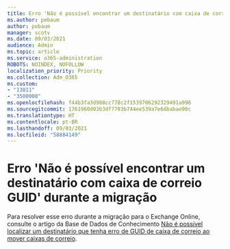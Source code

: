 ```yaml
---
title: Erro 'Não é possível encontrar um destinatário com caixa de correio GUID' durante a migração
ms.author: pebaum
author: pebaum
manager: scotv
ms.date: 09/03/2021
audience: Admin
ms.topic: article
ms.service: o365-administration
ROBOTS: NOINDEX, NOFOLLOW
localization_priority: Priority
ms.collection: Adm_O365
ms.custom:
- "13811"
- "3500008"
ms.openlocfilehash: f44b3fa3d988cc778c2f1539706292329491a996
ms.sourcegitcommit: 1761960d03b3df7783b744ee539a7e6dbabae90c
ms.translationtype: HT
ms.contentlocale: pt-BR
ms.lasthandoff: 09/03/2021
ms.locfileid: "58884149"
---
```

# <a name="cannot-find-a-recipient-that-has-mailbox-guid-error-during-migration"></a>Erro 'Não é possível encontrar um destinatário com caixa de correio GUID' durante a migração

Para resolver esse erro durante a migração para o Exchange Online, consulte o artigo da Base de Dados de Conhecimento [Não é possível localizar um destinatário que tenha erro de GUID de caixa de correio ao mover caixas de correio](https://docs.microsoft.com/exchange/troubleshoot/move-mailboxes/migrationpermanentexception-when-moving-mailboxes).